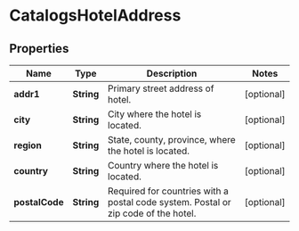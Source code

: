 

# CatalogsHotelAddress

## Properties

Name | Type | Description | Notes
------------ | ------------- | ------------- | -------------
**addr1** | **String** | Primary street address of hotel. |  [optional]
**city** | **String** | City where the hotel is located. |  [optional]
**region** | **String** | State, county, province, where the hotel is located. |  [optional]
**country** | **String** | Country where the hotel is located. |  [optional]
**postalCode** | **String** | Required for countries with a postal code system. Postal or zip code of the hotel. |  [optional]




